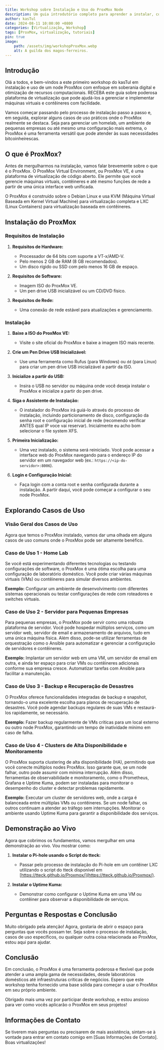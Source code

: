 ```yaml
---
title: Workshop sobre Instalação e Uso do ProxMox Node
description: Um guia introdutório completo para aprender a instalar, configurar e utilizar um node ProxMox. Este workshop também aborda casos de uso práticos, como home lab, servidor para pequenas empresas, e clusters de alta disponibilidade, além de uma demonstração ao vivo da instalação de serviços como Pi-hole e Uptime Kuma.
author: kasTul
date: 2024-08-11 10:00:00 +0800
categories: [Virtualização, Workshop]
tags: [ProxMox, virtualização, tutoriais]
pin: true
image: 
    path: /assets/img/workshopProxMox.webp
    alt: A guilda dos magos-ferreiros.
---
```


## Introdução

Olá a todos, e bem-vindos a este primeiro workshop do kasTul em instalação e uso de um node ProxMox com enfoque em soberania digital e otimização de recursos computacionais. RECEBA este guia sobre poderosa plataforma de virtualização que pode ajudá-los a gerenciar e implementar máquinas virtuais e contêineres com facilidade.

Vamos começar passando pelo processo de instalação passo a passo e, em seguida, explorar alguns casos de uso práticos onde o ProxMox realmente se destaca. Seja para gerenciar um homelab, um ambiente de pequenas empresas ou até mesmo uma configuração mais extrema, o ProxMox é uma ferramenta versátil que pode atender às suas necessidades bitcoinheirescas.

## O que é ProxMox?

Antes de mergulharmos na instalação, vamos falar brevemente sobre o que é o ProxMox. O ProxMox Virtual Environment, ou ProxMox VE, é uma plataforma de virtualização de código aberto. Ele permite que você gerencie máquinas virtuais, contêineres e até mesmo funções de rede a partir de uma única interface web unificada.

O ProxMox é construído sobre o Debian Linux e usa KVM (Máquina Virtual Baseada em Kernel Virtual Machine) para virtualização completa e LXC (Linux Containers) para virtualização baseada em contêineres.

## Instalação do ProxMox

### Requisitos de Instalação


1. **Requisitos de Hardware:**
   - Processador de 64 bits com suporte a VT-x/AMD-V.
   - Pelo menos 2 GB de RAM (8 GB recomendados).
   - Um disco rígido ou SSD com pelo menos 16 GB de espaço.

2. **Requisitos de Software:**
   - Imagem ISO do ProxMox VE.
   - Um pen drive USB inicializável ou um CD/DVD físico.

3. **Requisitos de Rede:**
   - Uma conexão de rede estável para atualizações e gerenciamento.

### Instalação


1. **Baixe a ISO do ProxMox VE:**
   - Visite o site oficial do ProxMox e baixe a imagem ISO mais recente.

2. **Crie um Pen Drive USB Inicializável:**
   - Use uma ferramenta como Rufus (para Windows) ou `dd` (para Linux) para criar um pen drive USB inicializável a partir da ISO.

3. **Inicialize a partir do USB:**
   - Insira o USB no servidor ou máquina onde você deseja instalar o ProxMox e inicialize a partir do pen drive.

4. **Siga o Assistente de Instalação:**
   - O instalador do ProxMox irá guiá-lo através do processo de instalação, incluindo particionamento de disco, configuração da senha root e configuração inicial de rede (recomendo verificar ANTES qual IP voce vai reservar). Inicialmente eu acho bom selecionar o file system XFS. 

5. **Primeira Inicialização:**
   - Uma vez instalado, o sistema será reiniciado. Você pode acessar a interface web do ProxMox navegando para o endereço IP do servidor em um navegador web (ex.: `https://<ip-do-servidor>:8006`).

6. **Login e Configuração Inicial:**
   - Faça login com a conta root e senha configurada durante a instalação. A partir daqui, você pode começar a configurar o seu node ProxMox.

## Explorando Casos de Uso

### Visão Geral dos Casos de Uso

Agora que temos o ProxMox instalado, vamos dar uma olhada em alguns casos de uso comuns onde o ProxMox pode ser altamente benéfico.

### Caso de Uso 1 - Home Lab

Se você está experimentando diferentes tecnologias ou testando configurações de software, o ProxMox é uma ótima escolha para uma configuração de laboratório doméstico. Você pode criar várias máquinas virtuais (VMs) ou contêineres para simular diversos ambientes.

**Exemplo:** Configurar um ambiente de desenvolvimento com diferentes sistemas operacionais ou testar configurações de rede com roteadores e switches virtuais.

### Caso de Uso 2 - Servidor para Pequenas Empresas

Para pequenas empresas, o ProxMox pode servir como uma robusta plataforma de servidor. Você pode hospedar múltiplos serviços, como um servidor web, servidor de email e armazenamento de arquivos, tudo em uma única máquina física. Além disso, pode-se utilizar ferramentas de orquestração como o Ansible para automatizar e gerenciar a configuração de servidores e contêineres.

**Exemplo:** Implantar um servidor web em uma VM, um servidor de email em outra, e ainda ter espaço para criar VMs ou contêineres adicionais conforme sua empresa cresce. Automatizar tarefas com Ansible para facilitar a manutenção.

### Caso de Uso 3 - Backup e Recuperação de Desastres

O ProxMox oferece funcionalidades integradas de backup e snapshot, tornando-o uma excelente escolha para planos de recuperação de desastres. Você pode agendar backups regulares de suas VMs e restaurá-los rapidamente, se necessário.

**Exemplo:** Fazer backup regularmente de VMs críticas para um local externo ou outro node ProxMox, garantindo um tempo de inatividade mínimo em caso de falha.

### Caso de Uso 4 - Clusters de Alta Disponibilidade e Monitoramento

O ProxMox suporta clustering de alta disponibilidade (HA), permitindo que você conecte múltiplos nodes ProxMox. Isso garante que, se um node falhar, outro pode assumir com mínima interrupção. Além disso, ferramentas de observabilidade e monitoramento, como o Prometheus, Grafana e Uptime Kuma, podem ser instaladas para monitorar o desempenho do cluster e detectar problemas rapidamente.

**Exemplo:** Executar um cluster de servidores web, onde a carga é balanceada entre múltiplas VMs ou contêineres. Se um node falhar, os outros continuam a atender ao tráfego sem interrupções. Monitorar o ambiente usando Uptime Kuma para garantir a disponibilidade dos serviços.

## Demonstração ao Vivo

Agora que cobrimos os fundamentos, vamos mergulhar em uma demonstração ao vivo. Vou mostrar como:

1. **Instalar o Pi-hole usando o Script do tteck:**
   - Passar pelo processo de instalação do Pi-hole em um contêiner LXC utilizando o script do tteck disponível em [https://tteck.github.io/Proxmox/](https://tteck.github.io/Proxmox/).

2. **Instalar o Uptime Kuma:**
   - Demonstrar como configurar o Uptime Kuma em uma VM ou contêiner para observar a disponibilidade de serviços.

## Perguntas e Respostas e Conclusão

Muito obrigado pela atenção! Agora, gostaria de abrir o espaço para perguntas que vocês possam ter. Seja sobre o processo de instalação, casos de uso específicos, ou qualquer outra coisa relacionada ao ProxMox, estou aqui para ajudar.

## Conclusão

Em conclusão, o ProxMox é uma ferramenta poderosa e flexível que pode atender a uma ampla gama de necessidades, desde laboratórios domésticos até infraestruturas críticas de negócios. Espero que este workshop tenha fornecido uma base sólida para começar a usar o ProxMox em seu próprio ambiente.

Obrigado mais uma vez por participar deste workshop, e estou ansioso para ver como vocês aplicarão o ProxMox em seus projetos!

## Informações de Contato

Se tiverem mais perguntas ou precisarem de mais assistência, sintam-se à vontade para entrar em contato comigo em [Suas Informações de Contato]. Boas virtualizações!
